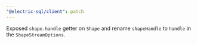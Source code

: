 ```yaml
---
"@electric-sql/client": patch
---
```


Exposed `shape.handle` getter on `Shape` and rename `shapeHandle` to `handle` in the `ShapeStreamOptions`.
